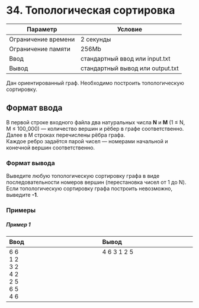 # 34. Топологическая сортировка

| Параметр            | Условие                          |
|---------------------|----------------------------------|
| Ограничение времени | 2 секунды                        |
| Ограничение памяти  | 256Mb                            |
| Ввод                | стандартный ввод или input.txt   |
| Вывод               | стандартный вывод или output.txt |


Дан ориентированный граф. Необходимо построить топологическую сортировку.

## Формат ввода
В первой строке входного файла два натуральных числа **N** и **M** 
(1&nbsp;≤&nbsp;N, M&nbsp;≤&nbsp;100_000) — количество вершин и рёбер в графе соответственно.  
Далее в M строках перечислены рёбра графа.  
Каждое ребро задаётся парой чисел — номерами начальной и конечной вершин соответственно.

### Формат вывода
Выведите любую топологическую сортировку графа в виде последовательности номеров вершин (перестановка чисел от 1 до N).  
Если топологическую сортировку графа построить невозможно, выведите **-1**.

### Примеры

##### Пример 1
<table>
    <thead>
        <tr>
            <th width="250px" align="left">Ввод</th>
            <th width="250px" align="left">Вывод</th>
        </tr>
    </thead>
    <tr>
        <td>
            6 6<br>
            1 2<br>
            3 2<br>
            4 2<br>
            2 5<br>
            6 5<br>
            4 6
        </td>
        <td>
            4 6 3 1 2 5<br><br><br><br><br><br><br> 
        </td>
    </tr>
</table>